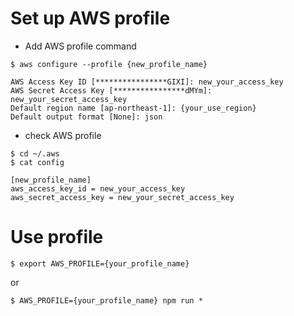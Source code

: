 # Set up AWS profile

- Add AWS profile command

```
$ aws configure --profile {new_profile_name}

AWS Access Key ID [****************GIXI]: new_your_access_key
AWS Secret Access Key [****************dMYm]: new_your_secret_access_key
Default region name [ap-northeast-1]: {your_use_region}
Default output format [None]: json
```

- check AWS profile

```
$ cd ~/.aws
$ cat config

[new_profile_name]
aws_access_key_id = new_your_access_key
aws_secret_access_key = new_your_secret_access_key
```

# Use profile

```
$ export AWS_PROFILE={your_profile_name}
```

or

```
$ AWS_PROFILE={your_profile_name} npm run *
```
